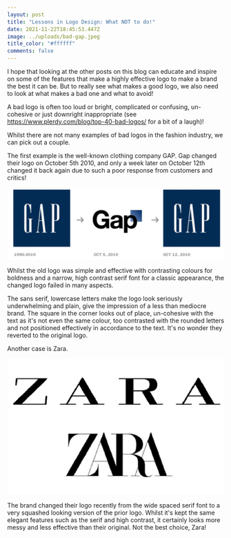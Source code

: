 ```yaml
---
layout: post
title: "Lessons in Logo Design: What NOT to do!"
date: 2021-11-22T18:45:53.447Z
image: ../uploads/bad-gap.jpeg
title_color: "#ffffff"
comments: false
---
```

I hope that looking at the other posts on this blog can educate and inspire on some of the features that make a highly effective logo to make a brand the best it can be. But to really see what makes a good logo, we also need to look at what makes a bad one and what to avoid! 

A bad logo is often too loud or bright, complicated or confusing, un-cohesive or just downright inappropriate (see <https://www.plerdy.com/blog/top-40-bad-logos/> for a bit of a laugh)!

Whilst there are not many examples of bad logos in the fashion industry, we can pick out a couple. 

The first example is the well-known clothing company GAP. Gap changed their logo on October 5th 2010, and only a week later on October 12th changed it back again due to such a poor response from customers and critics!  

![Sourced from Adwiz Branding](../uploads/screenshot-2021-11-22-at-19.05.15.png)

Whilst the old logo was simple and effective with contrasting colours for boldness and a narrow, high contrast serif font for a classic appearance, the changed logo failed in many aspects.

The sans serif, lowercase letters make the logo look seriously underwhelming and plain, give the impression of a less than mediocre brand. The square in the corner looks out of place, un-cohesive with the text as it's not even the same colour, too contrasted with the rounded letters and not positioned effectively in accordance to the text. It's no wonder they reverted to the original logo. 

Another case is Zara. 

![Sourced from Retail Asia ](../uploads/zara.jpeg)

The brand changed their logo recently from the wide spaced serif font to a very squashed looking version of the prior logo. Whilst it's kept the same elegant features such as the serif and high contrast, it certainly looks more messy and less effective than their original. Not the best choice, Zara!